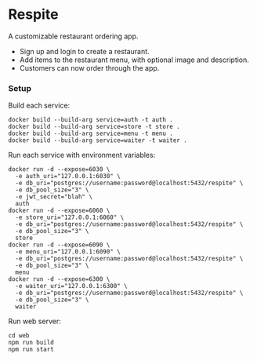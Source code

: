 # Respite

A customizable restaurant ordering app.

- Sign up and login to create a restaurant.
- Add items to the restaurant menu, with optional image and description.
- Customers can now order through the app.

### Setup

Build each service:

```
docker build --build-arg service=auth -t auth .
docker build --build-arg service=store -t store .
docker build --build-arg service=menu -t menu .
docker build --build-arg service=waiter -t waiter .
```

Run each service with environment variables:

```
docker run -d --expose=6030 \
  -e auth_uri="127.0.0.1:6030" \
  -e db_uri="postgres://username:password@localhost:5432/respite" \
  -e db_pool_size="3" \
  -e jwt_secret="blah" \
  auth
docker run -d --expose=6060 \
  -e store_uri="127.0.0.1:6060" \
  -e db_uri="postgres://username:password@localhost:5432/respite" \
  -e db_pool_size="3" \
  store
docker run -d --expose=6090 \
  -e menu_uri="127.0.0.1:6090" \
  -e db_uri="postgres://username:password@localhost:5432/respite" \
  -e db_pool_size="3" \
  menu
docker run -d --expose=6300 \
  -e waiter_uri="127.0.0.1:6300" \
  -e db_uri="postgres://username:password@localhost:5432/respite" \
  -e db_pool_size="3" \
  waiter
```

Run web server:

```
cd web
npm run build
npm run start
```
